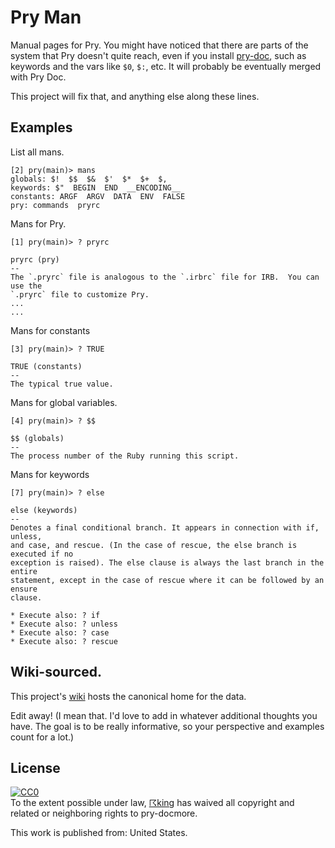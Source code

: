 # Pry Man

Manual pages for Pry. You might have noticed that there are parts of the system
that Pry doesn't quite reach, even if you install
[pry-doc](https://rubygems.org/gems/pry-doc), such as keywords and the vars like
`$0`, `$:`, etc. It will probably be eventually merged with Pry Doc.

This project will fix that, and anything else along these lines.

## Examples

List all mans.

```
[2] pry(main)> mans
globals: $!  $$  $&  $'  $*  $+  $,
keywords: $"  BEGIN  END  __ENCODING__
constants: ARGF  ARGV  DATA  ENV  FALSE
pry: commands  pryrc
```

Mans for Pry.

```
[1] pry(main)> ? pryrc

pryrc (pry)
--
The `.pryrc` file is analogous to the `.irbrc` file for IRB.  You can use the
`.pryrc` file to customize Pry.
...
...
```

Mans for constants

```
[3] pry(main)> ? TRUE

TRUE (constants)
--
The typical true value.
```

Mans for global variables.

```
[4] pry(main)> ? $$

$$ (globals)
--
The process number of the Ruby running this script.
```

Mans for keywords

```
[7] pry(main)> ? else

else (keywords)
--
Denotes a final conditional branch. It appears in connection with if, unless,
and case, and rescue. (In the case of rescue, the else branch is executed if no
exception is raised). The else clause is always the last branch in the entire
statement, except in the case of rescue where it can be followed by an ensure
clause.

* Execute also: ? if
* Execute also: ? unless
* Execute also: ? case
* Execute also: ? rescue
```

## Wiki-sourced.

This project's [wiki](https://github.com/kyrylo/pry-man/wiki) hosts
the canonical home for the data.

Edit away! (I mean that. I'd love to add in whatever additional thoughts you
have. The goal is to be really informative, so your perspective and examples
count for a lot.)

## License

<p xmlns:dct="http://purl.org/dc/terms/" xmlns:vcard="http://www.w3.org/2001/vcard-rdf/3.0#">
<a rel="license" href="http://creativecommons.org/publicdomain/zero/1.0/">
<img src="http://i.creativecommons.org/p/zero/1.0/80x15.png" style="border-style: none;" alt="CC0" />
</a>
<br />
To the extent possible under law, <a rel="dct:publisher" href="http://github.com/rking/pry-docmore"> <span property="dct:title">☈king</span></a> has waived all copyright and related or neighboring rights to <span property="dct:title">pry-docmore</span>.

This work is published from: <span property="vcard:Country" datatype="dct:ISO3166" content="US" about="http://github.com/rking/pry-docmore"> United States</span>.
</p>
